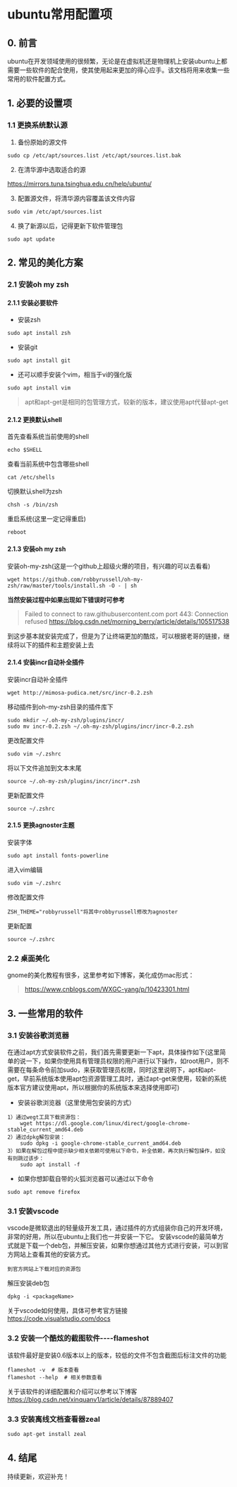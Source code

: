 # ubuntu常用配置项

## 0. 前言

ubuntu在开发领域使用的很频繁，无论是在虚拟机还是物理机上安装ubuntu上都需要一些软件的配合使用，使其使用起来更加的得心应手。该文档将用来收集一些常用的软件配置方式。

## 1. 必要的设置项

### 1.1 更换系统默认源

1. 备份原始的源文件

```shell
sudo cp /etc/apt/sources.list /etc/apt/sources.list.bak
```

2. 在清华源中选取适合的源

<https://mirrors.tuna.tsinghua.edu.cn/help/ubuntu/>

3. 配置源文件，将清华源内容覆盖该文件内容

```shell
sudo vim /etc/apt/sources.list
```

4. 换了新源以后，记得更新下软件管理包

```shell
sudo apt update
```

## 2. 常见的美化方案

### 2.1 安装oh my zsh

#### 2.1.1 安装必要软件

- 安装zsh

```shell
sudo apt install zsh
```

- 安装git

```shell
sudo apt install git
```

- 还可以顺手安装个vim，相当于vi的强化版

```shell
sudo apt install vim
```

> apt和apt-get是相同的包管理方式，较新的版本，建议使用apt代替apt-get

#### 2.1.2 更换默认shell

首先查看系统当前使用的shell

```shell
echo $SHELL
```

查看当前系统中包含哪些shell

```shell
cat /etc/shells
```

切换默认shell为zsh

```shell
chsh -s /bin/zsh
```

重启系统(这里一定记得重启)

```shell
reboot
```

#### 2.1.3 安装oh my zsh

安装oh-my-zsh(这是一个github上超级火爆的项目，有兴趣的可以去看看)

```shell
wget https://github.com/robbyrussell/oh-my-zsh/raw/master/tools/install.sh -O - | sh
```

**当然安装过程中如果出现如下错误时可参考**

> Failed to connect to raw.githubusercontent.com port 443: Connection refused
> <https://blog.csdn.net/morning_berry/article/details/105517538>

到这步基本就安装完成了，但是为了让终端更加的酷炫，可以根据老哥的链接，继续将以下的插件和主题安装上去

#### 2.1.4 安装incr自动补全插件

安装incr自动补全插件

```shell
wget http://mimosa-pudica.net/src/incr-0.2.zsh
```

移动插件到oh-my-zsh目录的插件库下

```shell
sudo mkdir ~/.oh-my-zsh/plugins/incr/
sudo mv incr-0.2.zsh ~/.oh-my-zsh/plugins/incr/incr-0.2.zsh
```

更改配置文件

```shell
sudo vim ~/.zshrc
```

将以下文件追加到文本末尾

```shell
source ~/.oh-my-zsh/plugins/incr/incr*.zsh
```

更新配置文件

```shell
source ~/.zshrc
```

#### 2.1.5 更换agnoster主题

安装字体

```shell
sudo apt install fonts-powerline
```

进入vim编辑

```shell
sudo vim ~/.zshrc
```

修改配置文件

```shell
ZSH_THEME="robbyrussell"将其中robbyrussell修改为agnoster
```

更新配置

```shell
source ~/.zshrc
```

### 2.2 桌面美化

gnome的美化教程有很多，这里参考如下博客，美化成仿mac形式：

> <https://www.cnblogs.com/WXGC-yang/p/10423301.html>

## 3. 一些常用的软件

### 3.1 安装谷歌浏览器

在通过apt方式安装软件之前，我们首先需要更新一下apt，具体操作如下(这里简单的说一下，如果你使用具有管理员权限的用户进行以下操作，如root用户，则不需要在每条命令前加sudo，来获取管理员权限，同时这里说明下，apt和apt-get，早前系统版本使用apt包资源管理工具时，通过apt-get来使用，较新的系统版本官方建议使用apt，所以根据你的系统版本来选择使用即可)

- 安装谷歌浏览器（这里使用包安装的方式）

```shell
1）通过wegt工具下载资源包：
	wget https://dl.google.com/linux/direct/google-chrome-stable_current_amd64.deb
2）通过dpkg解包安装：
	sudo dpkg -i google-chrome-stable_current_amd64.deb
3）如果在解包过程中提示缺少相关依赖可使用以下命令，补全依赖，再次执行解包操作，如没有则跳过该步：
	sudo apt install -f	
```

- 如果你想卸载自带的火狐浏览器可以通过以下命令

```shell
sudo apt remove firefox
```

### 3.1 安装vscode

vscode是微软退出的轻量级开发工具，通过插件的方式组装你自己的开发环境，非常的好用，所以在ubuntu上我们也一并安装一下它。
安装vscode的最简单方式就是下载一个deb包，并解压安装，如果你想通过其他方式进行安装，可以到官方网站上查看其他的安装方式。

```console
到官方网站上下载对应的资源包
```

解压安装deb包
```shell
dpkg -i <packageName>
```

关于vscode如何使用，具体可参考官方链接
<https://code.visualstudio.com/docs>

### 3.2 安装一个酷炫的截图软件----flameshot

该软件最好是安装0.6版本以上的版本，较低的文件不包含截图后标注文件的功能

```shell
flameshot -v  # 版本查看
flameshot --help  # 相关参数查看
```

关于该软件的详细配置和介绍可以参考以下博客
<https://blog.csdn.net/xinquanv1/article/details/87889407>

### 3.3 安装离线文档查看器zeal

```python
sudo apt-get install zeal
```



## 4. 结尾

持续更新，欢迎补充！
